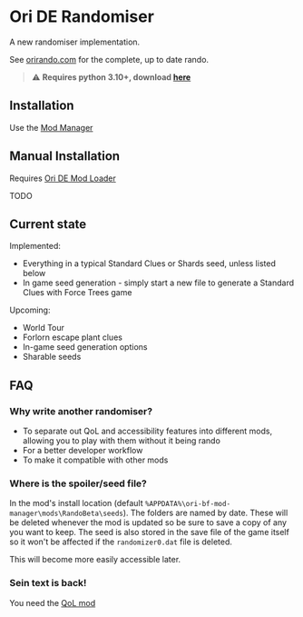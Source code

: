 # Ori DE Randomiser

A new randomiser implementation.

See [orirando.com](https://orirando.com) for the complete, up to date rando.

> :warning: **Requires python 3.10+, download [here](https://www.python.org/downloads/)**

## Installation

Use the [Mod Manager](https://github.com/Kirefel/bf-mod-manager)

## Manual Installation

Requires [Ori DE Mod Loader](https://github.com/ori-community/bf-modloader)

TODO

## Current state

Implemented:

* Everything in a typical Standard Clues or Shards seed, unless listed below
* In game seed generation - simply start a new file to generate a Standard Clues with Force Trees game

Upcoming:

* World Tour
* Forlorn escape plant clues
* In-game seed generation options
* Sharable seeds

## FAQ

### Why write another randomiser?

* To separate out QoL and accessibility features into different mods, allowing you to play with them without it being rando
* For a better developer workflow
* To make it compatible with other mods

### Where is the spoiler/seed file?

In the mod's install location (default `%APPDATA%\ori-bf-mod-manager\mods\RandoBeta\seeds`). The folders are named by date. These will be deleted whenever the mod is updated so be sure to save a copy of any you want to keep. The seed is also stored in the save file of the game itself so it won't be affected if the `randomizer0.dat` file is deleted.

This will become more easily accessible later.

### Sein text is back!

You need the [QoL mod](https://github.com/Kirefel/OriDeQol)
